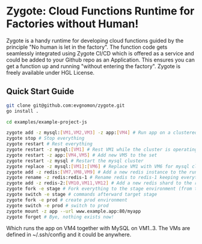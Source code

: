# Zygote: Cloud Functions Runtime for Factories without Human!
Zygote is a handy runtime for developing cloud functions guided by the principle "No human is let in the factory". The function code gets seamlessly integrated using Zygote CI/CD which is offered as a service and could be added to your Github repo as an Application. This ensures you can get a function up and running "without entering the factory". Zygote is freely available under HGL License.

## Quick Start Guide
```bash
git clone git@github.com:evgnomon/zygote.git
go install .

cd examples/example-project-js

zygote add -z mysql:[VM1,VM2,VM3] -z app:[VM4] # Run app on a clustered mysql instance on port 80
zygote stop # Stop everything
zygote restart # Rest everything
zygote restart -z mysql:[VM1] # Rest VM1 while the cluster is operating
zygote restart -z app:[VM4,VM5] # Add new VM5 to the set
zygote restart -z mysql # Restart the mysql cluster
zygote replace -z mysql:[VM1]:[VM6] # Replace VM1 with VM6 for mysql cluster so the cluster will be [VM6,VM2,VM3] afterward
zygote add -z redis:[VM7,VM8,VM9] # Add a new redis instance to the running cluster
zygote rename -z redis:redis-1 # Rename redis to redis-1 keeping everything else
zygote add -z redis-2:[VM10,VM11,VM12] # Add a new redis shard to the running cluster
zygote fork -e stage # Fork everything to the stage environment (from the default env.) VM1-stage, VM2-stage would be machine names.
zygote switch -e stage # commands afterward target stage
zygote fork -e prod # create prod environment
zygote switch -e prod # switch to prod
zygote mount -z app --url www.example.app:80/myapp
zygote forget # Bye, nothing exists now!
```
Which runs the app on VM4 together with MySQL on VM1..3. The VMs are defined in ~/.ssh/config and it could be anywhere.
